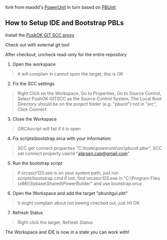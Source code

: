 fork from maodd's [PowerUnit](http://sourceforge.net/projects/powerunit/) in turn based on [PBUnit](http://sourceforge.net/projects/pbunit/)

## How to Setup IDE and Bootstrap PBLs ##

Install the [PuskOK GIT SCC proxy](http://www.pushok.com/software/git.html)

Check out with external git tool

After checkout, uncheck read-only for the entire repository

1. Open the workspace
> It will complain in cannot open the target, this is OK

2. Fix the SCC settings
> Right Click on the Workspace,
> Go to Properties,
> Go to Source Control,
> Select PushOK GITSCC as the Source Control System,
> The Local Root Directory should be on the project folder (e.g. "pbunit") not in "src",
> Click Connect

3. Close the Workspace
> ORCAscript will fail if it is open

4. Fix scripts\bootstrap.orca with your information:
> SCC get connect properties "C:\kode\powerunit\src\pbunit.pbw",
> SCC set connect property userid "alarsen.cap@gmail.com"

5. Run the bootstrap script
> if orcascr125.exe is on your system path, just run scripts/bootstrap.cmd
> if not, find orcascr125.exe in "C:\Program Files (x86)\Sybase\Shared\PowerBuilder\"
> and use bootstrap.orca

6. Open the Workspace and add the target "pbunitgui.pbt"
> It might complain about not beeing checked out, just hit OK

7. Refresh Status
> Right click the target,
> Refresh Status


The Workspace and IDE is now in a state you can work with!